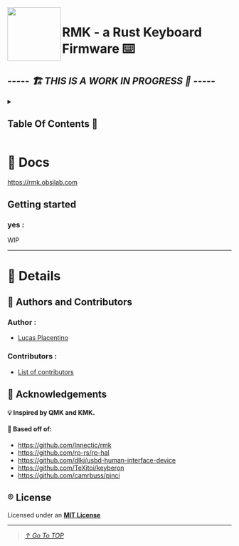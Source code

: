 <img align="left" height="120" src="https://user-images.githubusercontent.com/23436953/178232652-e7b1504c-0425-490a-ab8c-12a58e288097.png">

# RMK - a Rust Keyboard Firmware ⌨️
## _**----- 🏗️ THIS IS A WORK IN PROGRESS 🚧 -----**_  

<details>
  <summary><h2>Table Of Contents 📑</h2></summary>
 
>   - [📖 Docs](#-docs)
>     - [Getting started](#getting-started)
>       - [yes](#yes-)
>   - [🔡 Details](#-details)
>     - [📝 Authors and Contributors](#-authors-and-contributors)
>       - [Author](#author-)
>       - [Contributors](#contributors-)
>     - [🌟 Acknowledgements](#-acknowledgements)
>     - [®️ License](#%EF%B8%8F-license)
 
</details>

# 📖 Docs
https://rmk.obsilab.com

## Getting started
### yes :
WIP

-----------------

# 🔡 Details

## 📝 Authors and Contributors
### Author :
- [Lucas Placentino](https://github.com/LucasPlacentino)
### Contributors :
- [List of contributors](../../graphs/contributors)

## 🌟 Acknowledgements
#### 💡 Inspired by **QMK** and **KMK**.

#### 🧱 Based off of:
- https://github.com/Innectic/rmk
- https://github.com/rp-rs/rp-hal
- https://github.com/dlkj/usbd-human-interface-device
- https://github.com/TeXitoi/keyberon
- https://github.com/camrbuss/pinci

## ®️ License
Licensed under an [**MIT License**](LICENSE)

-------------------

> _[↑ Go To TOP](#TOP)_
